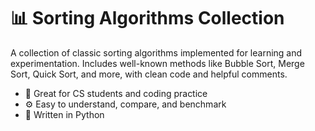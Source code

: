 # 📊 Sorting Algorithms Collection
A collection of classic sorting algorithms implemented for learning and experimentation. Includes well-known methods like Bubble Sort, Merge Sort, Quick Sort, and more, with clean code and helpful comments.

- 🧠 Great for CS students and coding practice
- ⚙️ Easy to understand, compare, and benchmark
- 📁 Written in Python
